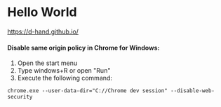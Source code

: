 # Hello World
https://d-hand.github.io/

#### Disable same origin policy in Chrome for Windows:
1) Open the start menu
2) Type windows+R or open "Run"
3) Execute the following command:
```
chrome.exe --user-data-dir="C://Chrome dev session" --disable-web-security
```
